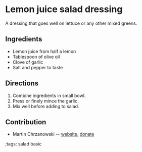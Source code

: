 # Lemon juice salad dressing

A dressing that goes well on lettuce or any other mixed greens.

## Ingredients

- Lemon juice from half a lemon
- Tablespoon of olive oil
- Clove of garlic
- Salt and pepper to taste

## Directions

1. Combine ingredients in small bowl.
2. Press or finely mince the garlic.
3. Mix well before adding to salad.

## Contribution

- Martin Chrzanowski -- [website](https://m-chrzan.xyz), [donate](https://m-chrzan.xyz/crypto.html)

;tags: salad basic
